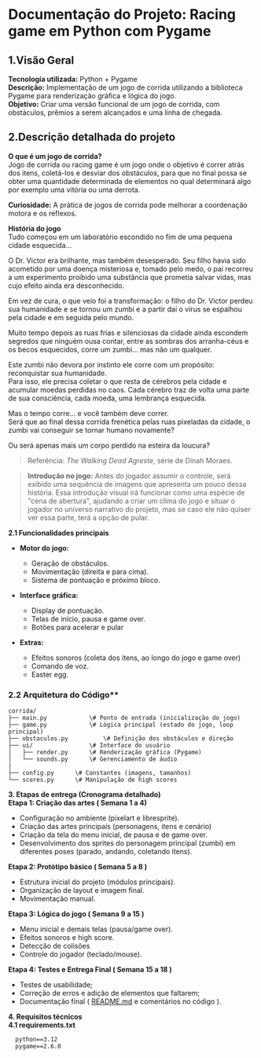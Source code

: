 # **Documentação do Projeto: Racing game em Python com Pygame**

## **1.Visão Geral**

**Tecnología utilizada:** Python \+ Pygame  
**Descrição:** Implementação de um jogo de corrida utilizando a biblioteca Pygame para renderização gráfica e lógica do jogo.  
**Objetivo:** Criar uma versão funcional de um jogo de corrida, com obstáculos, prêmios a serem alcançados e uma linha de chegada.

## **2.Descrição detalhada do projeto**

**O que é um jogo de corrida?**  
Jogo de corrida ou racing game é um jogo onde o objetivo é correr atrás dos itens, coletá-los e desviar dos obstáculos, para que no final possa se obter uma quantidade determinada de elementos no qual determinará algo por exemplo uma vitória ou uma derrota.

**Curiosidade:** A prática de jogos de corrida pode melhorar a coordenação motora e os reflexos. 

**História do jogo**   
Tudo começou em um laboratório escondido no fim de uma pequena cidade esquecida...

O Dr. Victor era brilhante, mas também desesperado. Seu filho havia sido acometido por uma doença misteriosa e, tomado pelo medo, o pai recorreu a um experimento proibido uma substância que prometia salvar vidas, mas cujo efeito ainda era desconhecido.

Em vez de cura, o que veio foi a transformação: o filho do Dr. Victor perdeu sua humanidade e se tornou um zumbi e a partir daí o vírus se espalhou pela cidade e em seguida pelo mundo.

Muito tempo depois as ruas frias e silenciosas da cidade ainda escondem segredos que ninguém ousa contar, entre as sombras dos arranha-céus e os becos esquecidos, corre um zumbi... mas não um qualquer.

Este zumbi não devora por instinto ele corre com um propósito: reconquistar sua humanidade.  
Para isso, ele precisa coletar o que resta de cérebros pela cidade e acumular moedas perdidas no caos. Cada cérebro traz de volta uma parte de sua consciência, cada moeda, uma lembrança esquecida.

Mas o tempo corre... e você também deve correr.  
Será que ao final dessa corrida frenética pelas ruas pixeladas da cidade, o zumbi vai conseguir se tornar humano novamente?

Ou será apenas mais um corpo perdido na esteira da loucura?

> Referência: *The Walking Dead Agreste*, série de Dinah Moraes.

> **Introdução no jogo:**
Antes do jogador assumir o controle, será exibido uma sequência de imagens que apresenta um pouco dessa história. Essa introdução visual irá funcionar como uma espécie de "cena de abertura", ajudando a criar um clima do jogo e situar o jogador no universo narrativo do projeto, mas se caso ele não quiser ver essa parte, terá a opção de pular.

**2.1 Funcionalidades principais** 

* **Motor do jogo:**  
  * Geração de obstáculos.  
  * Movimentação (direita e para cima).  
  * Sistema de pontuação e próximo bloco.  
      
* **Interface gráfica:**  
  * Display de pontuação.  
  * Telas de início, pausa e game over.  
  * Botões para acelerar e pular  
* **Extras:**  
  * Efeitos sonoros (coleta dos itens, ao longo do jogo e game over)  
  * Comando de voz.  
  * Easter egg.

### 2.2 Arquitetura do Código**
``` 
corrida/  
├── main.py            \# Ponto de entrada (inicialização do jogo)  
├── game.py            \# Lógica principal (estado do jogo, loop principal)  
├── obstaculos.py          \# Definição dos obstáculos e direção  
├── ui/                \# Interface do usuário  
│   ├── render.py      \# Renderização gráfica (Pygame)  
│   └── sounds.py      \# Gerenciamento de áudio  
|    
├── config.py      \# Constantes (imagens, tamanhos)  
└── scores.py      \# Manipulação de high scores
``` 


**3\. Etapas de entrega (Cronograma detalhado)**  
**Etapa 1: Criação das artes ( Semana 1 a 4\)** 

* Configuração no ambiente (pixelart e libresprite).  
* Criação das artes principais (personagens, itens e cenário)  
* Criação da tela do menu inicial, de pausa e de game over.  
* Desenvolvimento dos sprites do personagem principal (zumbi) em diferentes poses (parado, andando, coletando itens).

**Etapa 2: Protótipo básico ( Semana 5 a 8 )**

* Estrutura inicial do projeto (módulos principais).  
* Organização de layout e imagem final.  
* Movimentação manual.


**Etapa 3: Lógica do jogo ( Semana 9 a 15 )**

* Menu inicial e demais telas (pausa/game over).  
* Efeitos sonoros e high score.  
* Detecção de colisões  
* Controle do jogador (teclado/mouse).

**Etapa 4: Testes e Entrega Final ( Semana 15 a 18 )**

* Testes de usabilidade;  
* Correção de erros e adição de elementos que faltarem;  
* Documentação final ( [README.md](http://README.md) e comentários no código ).


**4\. Requisitos técnicos**  
**4.1 requirements.txt**
``` 
  python==3.12  
  pygame==2.6.0
```


